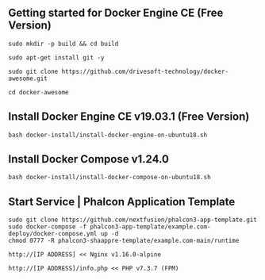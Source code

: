 Getting started for Docker Engine CE (Free Version)
---------------------------------------------------

```
sudo mkdir -p build && cd build

sudo apt-get install git -y

sudo git clone https://github.com/drivesoft-technology/docker-awesome.git

cd docker-awesome
```


Install Docker Engine CE v19.03.1 (Free Version)
---------------------------------------------------

```
bash docker-install/install-docker-engine-on-ubuntu18.sh
```


Install Docker Compose v1.24.0
---------------------------------------------------

```
bash docker-install/install-docker-compose-on-ubuntu18.sh
```


Start Service | Phalcon Application Template
---------------------------------------------------

```
sudo git clone https://github.com/nextfusion/phalcon3-app-template.git
sudo docker-compose -f phalcon3-app-template/example.com-deploy/docker-compose.yml up -d
chmod 0777 -R phalcon3-shaappre-template/example.com-main/runtime
```

```
http://[IP ADDRESS] << Nginx v1.16.0-alpine

http://[IP ADDRESS]/info.php << PHP v7.3.7 (FPM) 
```